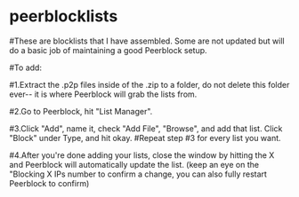 # peerblocklists

#These are blocklists that I have assembled. Some are not updated but will do a basic job of maintaining a good Peerblock setup. 

#To add:

#1.Extract the .p2p files inside of the .zip to a folder, do not delete this folder ever-- it is where Peerblock will grab the lists from.

#2.Go to Peerblock, hit "List Manager".

#3.Click "Add", name it, check "Add File", "Browse", and add that list. Click "Block" under Type, and hit okay. 
#Repeat step #3 for every list you want. 

#4.After you're done adding your lists, close the window by hitting the X and Peerblock will automatically update the list. (keep an eye on the "Blocking X IPs number to confirm a change, you can also fully restart Peerblock to confirm)
